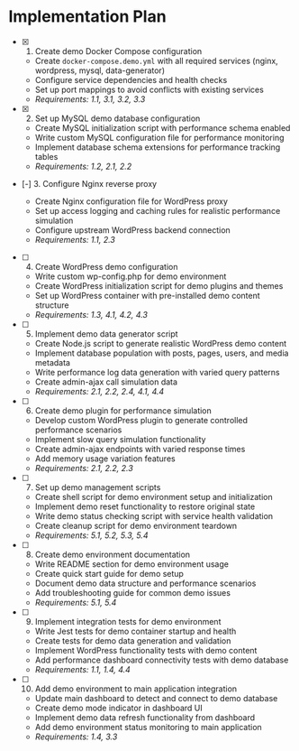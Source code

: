 # Implementation Plan

- [x] 1. Create demo Docker Compose configuration

  - Create `docker-compose.demo.yml` with all required services (nginx, wordpress, mysql, data-generator)
  - Configure service dependencies and health checks
  - Set up port mappings to avoid conflicts with existing services
  - _Requirements: 1.1, 3.1, 3.2, 3.3_

- [x] 2. Set up MySQL demo database configuration

  - Create MySQL initialization script with performance schema enabled
  - Write custom MySQL configuration file for performance monitoring
  - Implement database schema extensions for performance tracking tables
  - _Requirements: 1.2, 2.1, 2.2_

- [-] 3. Configure Nginx reverse proxy

  - Create Nginx configuration file for WordPress proxy
  - Set up access logging and caching rules for realistic performance simulation
  - Configure upstream WordPress backend connection
  - _Requirements: 1.1, 2.3_

- [ ] 4. Create WordPress demo configuration

  - Write custom wp-config.php for demo environment
  - Create WordPress initialization script for demo plugins and themes
  - Set up WordPress container with pre-installed demo content structure
  - _Requirements: 1.3, 4.1, 4.2, 4.3_

- [ ] 5. Implement demo data generator script

  - Create Node.js script to generate realistic WordPress demo content
  - Implement database population with posts, pages, users, and media metadata
  - Write performance log data generation with varied query patterns
  - Create admin-ajax call simulation data
  - _Requirements: 2.1, 2.2, 2.4, 4.1, 4.4_

- [ ] 6. Create demo plugin for performance simulation

  - Develop custom WordPress plugin to generate controlled performance scenarios
  - Implement slow query simulation functionality
  - Create admin-ajax endpoints with varied response times
  - Add memory usage variation features
  - _Requirements: 2.1, 2.2, 2.3_

- [ ] 7. Set up demo management scripts

  - Create shell script for demo environment setup and initialization
  - Implement demo reset functionality to restore original state
  - Write demo status checking script with service health validation
  - Create cleanup script for demo environment teardown
  - _Requirements: 5.1, 5.2, 5.3, 5.4_

- [ ] 8. Create demo environment documentation

  - Write README section for demo environment usage
  - Create quick start guide for demo setup
  - Document demo data structure and performance scenarios
  - Add troubleshooting guide for common demo issues
  - _Requirements: 5.1, 5.4_

- [ ] 9. Implement integration tests for demo environment

  - Write Jest tests for demo container startup and health
  - Create tests for demo data generation and validation
  - Implement WordPress functionality tests with demo content
  - Add performance dashboard connectivity tests with demo database
  - _Requirements: 1.1, 1.4, 4.4_

- [ ] 10. Add demo environment to main application integration
  - Update main dashboard to detect and connect to demo database
  - Create demo mode indicator in dashboard UI
  - Implement demo data refresh functionality from dashboard
  - Add demo environment status monitoring to main application
  - _Requirements: 1.4, 3.3_
